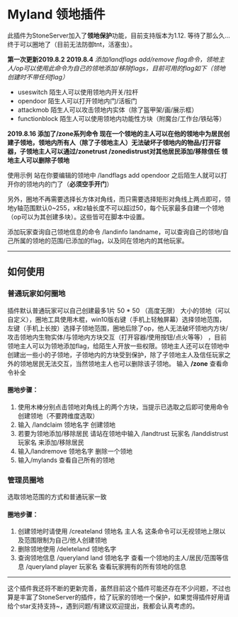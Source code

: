 # Myland 领地插件
此插件为StoneServer加入了**领地保护**功能，目前支持版本为1.12.
等待了那么久...终于可以圈地了（目前无法防御tnt，活塞虫）。

**第一次更新2019.8.2** 
**2019.8.4** *添加/landflags add/remove flag命令，领地主人/op可以使用此命令为自己的领地添加/移除flags，目前可用的flag如下（领地创建时不带任何flag）*

- useswitch 陌生人可以使用领地内开关/拉杆
- opendoor 陌生人可以打开领地内门/活板门
- attackmob 陌生人可以攻击领地内实体（除了盔甲架/画/展示框）
- functionblock 陌生人可以使用领地内功能性方块（附魔台/工作台/铁砧等）

**2019.8.16 添加了/zone系列命令 现在一个领地的主人可以在他的领地中为居民创建子领地，领地内所有人（除了子领地主人）无法破坏子领地内的物品/打开容器，子领地主人可以通过/zonetrust /zonedistrust对其他居民添加/移除信任 领地主人可以删除子领地**

使用示例 站在你要编辑的领地中 /landflags add opendoor 之后陌生人就可以打开你的领地内的门了（**必须空手开门**）

另外，圈地不再需要选择长方体对角线，而只需要选择矩形对角线上两点即可，领地y轴范围默认0~255，x和z轴长度不可以超过50，每个玩家最多自建一个领地（op可以为其创建多块）。这些皆可在脚本中设置。

添加玩家查询自己领地信息的命令 /landinfo landname，可以查询自己的领地/自己所属的领地的范围/已添加的flag，以及同在领地内的其他玩家。

---

## 如何使用

### 普通玩家如何圈地
插件默认普通玩家可以自己创建最多1片 50 * 50 （高度无限） 大小的领地（可以自定义），圈地工具使用木棍，win10版右键（手机上轻触屏幕）选择领地范围，左键（手机上长按）选择子领地范围，圈地后除了op，他人无法破坏领地内方块/攻击领地内生物实体/与领地内方块交互（打开容器/使用按钮/点火等等） ，目前领地主人可以为领地添加flag，给陌生人开放一些权限。领地主人还可以在领地中创建出一些小的子领地，子领地内的方块受到保护，除了子领地主人及信任玩家之外的领地居民无法交互，当然领地主人也可以删除该子领地。 
输入 **/zone** 查看命令补全

#### 圈地步骤：
1. 使用木棒分别点击领地对角线上的两个方块，当提示已选取之后即可使用命令创建领地（不要跨维度选取）
2. 输入 /landclaim 领地名字 创建领地
3. 若要为领地添加/移除居民 请站在领地中输入  /landtrust 玩家名 /landdistrust 玩家名 来添加/移除居民
4. 输入/landremove 领地名字 删除一个领地
5. 输入/mylands 查看自己所有的领地

### 管理员圈地
选取领地范围的方式和普通玩家一致
#### 圈地步骤：
1. 创建领地时请使用 /createland 领地名 主人名 这条命令可以无视领地上限以及范围限制为自己/他人创建领地
2. 删除领地使用 /deleteland 领地名字 
3. 查询领地信息 /queryland land 领地名字 查看一个领地的主人/居民/范围等信息  /queryland player 玩家名 查看玩家拥有的所有领地的信息

---

这个插件我还将不断的更新完善，虽然目前这个插件可能还存在不少问题，不过也算是丰富了StoneServer的插件，给了玩家的领地一个保护，如果觉得插件好用请给个star支持支持~，遇到问题/有建议欢迎提出，我都会认真考虑的。

